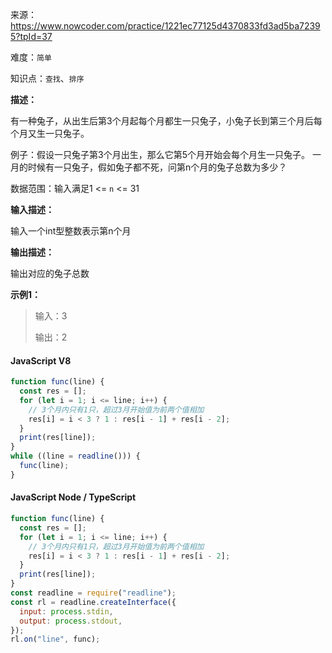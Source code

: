 来源：<https://www.nowcoder.com/practice/1221ec77125d4370833fd3ad5ba72395?tpId=37>

难度：`简单`

知识点：`查找`、`排序`

**描述：**

有一种兔子，从出生后第3个月起每个月都生一只兔子，小兔子长到第三个月后每个月又生一只兔子。

例子：假设一只兔子第3个月出生，那么它第5个月开始会每个月生一只兔子。
一月的时候有一只兔子，假如兔子都不死，问第n个月的兔子总数为多少？

数据范围：输入满足1 <= `n` <= 31

**输入描述：**

输入一个int型整数表示第n个月

**输出描述：**

输出对应的兔子总数

**示例1：**

> 输入：3
>
> 输出：2

<!-- tabs:start -->

#### **JavaScript V8**

```javascript
function func(line) {
  const res = [];
  for (let i = 1; i <= line; i++) {
    // 3个月内只有1只，超过3月开始值为前两个值相加
    res[i] = i < 3 ? 1 : res[i - 1] + res[i - 2];
  }
  print(res[line]);
}
while ((line = readline())) {
  func(line);
}
```

#### **JavaScript Node / TypeScript**

```javascript
function func(line) {
  const res = [];
  for (let i = 1; i <= line; i++) {
    // 3个月内只有1只，超过3月开始值为前两个值相加
    res[i] = i < 3 ? 1 : res[i - 1] + res[i - 2];
  }
  print(res[line]);
}
const readline = require("readline");
const rl = readline.createInterface({
  input: process.stdin,
  output: process.stdout,
});
rl.on("line", func);
```

<!-- tabs:end -->
